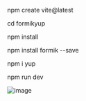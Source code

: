npm create vite@latest

cd formikyup

npm install 

npm install formik --save

npm i yup

npm run dev

![image](https://github.com/user-attachments/assets/8a1d2704-66c7-4272-94f3-f35e51b8fbfa)
